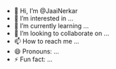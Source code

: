 - 👋 Hi, I’m @JaaiNerkar
- 👀 I’m interested in ...
- 🌱 I’m currently learning ...
- 💞️ I’m looking to collaborate on ...
- 📫 How to reach me ...
- 😄 Pronouns: ...
- ⚡ Fun fact: ...

<!---
JaaiNerkar/JaaiNerkar is a ✨ special ✨ repository because its `README.md` (this file) appears on your GitHub profile.
You can click the Preview link to take a look at your changes.
--->
